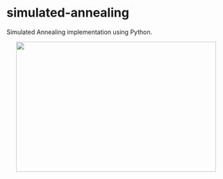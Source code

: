 # simulated-annealing
Simulated Annealing implementation using Python.

<p align="center">
  <img width="460" height="300" src="https://cdn1.imggmi.com/uploads/2018/9/24/25e09313675b886cd4ef6b960b62719f-full.png">
</p>
